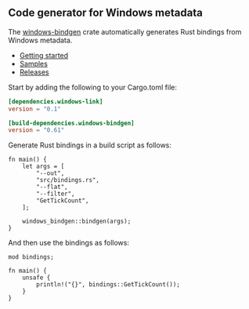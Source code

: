 ## Code generator for Windows metadata

The [windows-bindgen](https://crates.io/crates/windows-bindgen) crate automatically generates Rust bindings from Windows metadata.

* [Getting started](https://kennykerr.ca/rust-getting-started/)
* [Samples](https://github.com/microsoft/windows-rs/tree/master/crates/samples)
* [Releases](https://github.com/microsoft/windows-rs/releases)

Start by adding the following to your Cargo.toml file:

```toml
[dependencies.windows-link]
version = "0.1"

[build-dependencies.windows-bindgen]
version = "0.61"
```

Generate Rust bindings in a build script as follows:

```rust,no_run
fn main() {
    let args = [
        "--out",
        "src/bindings.rs",
        "--flat",
        "--filter",
        "GetTickCount",
    ];

    windows_bindgen::bindgen(args);
}
```

And then use the bindings as follows:

```rust,ignore
mod bindings;

fn main() {
    unsafe {
        println!("{}", bindings::GetTickCount());
    }
}
```
